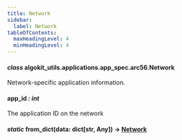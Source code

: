```yaml
---
title: Network
sidebar:
  label: Network
tableOfContents:
  maxHeadingLevel: 4
  minHeadingLevel: 4
---
```


#### _class_ algokit_utils.applications.app_spec.arc56.Network

Network-specific application information.

#### app_id _: int_

The application ID on the network

#### _static_ from_dict(data: dict[str, Any]) → [Network](#algokit_utils.applications.app_spec.arc56.Network)
